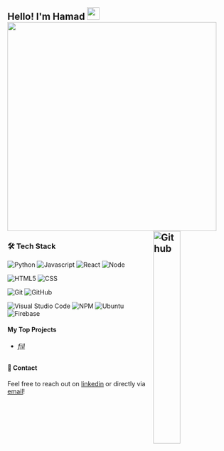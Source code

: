 
<h2 align="left">
  Hello! I'm Hamad
  <img src="https://media.giphy.com/media/hvRJCLFzcasrR4ia7z/giphy.gif" width="28">
  <br>
  <img width='470px' align='center' src='https://readme-typing-svg.herokuapp.com?font=poppins&color=FF5671&size=23&width=480&lines=%F0%9F%92%BBI+Am+A+Self-Taught+Developer;and+have+a+passion+for+learning+%F0%9F%A4%99%E2%9C%A8;'>
  </br>
  <img width="35%" align="right" alt="Github" border-radius="0.5rem" src="https://cdn.dribbble.com/users/1162077/screenshots/5403918/focus-animation.gif" /> 
  
</h2>
<h3> 🛠 Tech Stack </h3>

![Python](https://img.shields.io/badge/Python-3776AB?style=for-the-badge&logo=python&logoColor=white)
![Javascript](https://img.shields.io/badge/JavaScript-F7DF1E?style=for-the-badge&logo=javascript&logoColor=black)
![React](https://img.shields.io/badge/-ReactJs-61DAFB?logo=react&logoColor=black&style=for-the-badge)
![Node](https://img.shields.io/badge/Node.js-FFCCCB?style=for-the-badge&logo=node.js&logoColor=black)

![HTML5](https://img.shields.io/badge/HTML5-E34F26?style=for-the-badge&logo=html5&logoColor=white)
![CSS](https://img.shields.io/badge/CSS-239120?&style=for-the-badge&logo=css3&logoColor=white)

![Git](https://img.shields.io/badge/Git-F05032?style=for-the-badge&logo=git&logoColor=white)
![GitHub](https://img.shields.io/badge/GitHub-6666FF?style=for-the-badge&logo=github&logoColor=white)

![Visual Studio Code](https://img.shields.io/badge/Visual_Studio_Code-0078D4?style=for-the-badge&logo=visual%20studio%20code&logoColor=white)
![NPM](https://img.shields.io/badge/-NPM-000?style=for-the-badge&logoColor=orange&logo=npm&color=90ee90)
![Ubuntu](https://img.shields.io/badge/Ubuntu-E95420?style=for-the-badge&logo=ubuntu&logoColor=white)
![Firebase](https://img.shields.io/badge/firebase-ffca28?style=for-the-badge&logo=firebase&logoColor=black)

<h4>My Top Projects</h4>
<ul>
  <li><h6><a href="#">fill</a></h6></li>
 </ul>

<h4> 💬 Contact </h4>

Feel free to reach out on [linkedin](https:///) or directly via [email](mailto:hamad_ahmad64@outlook.com)!
